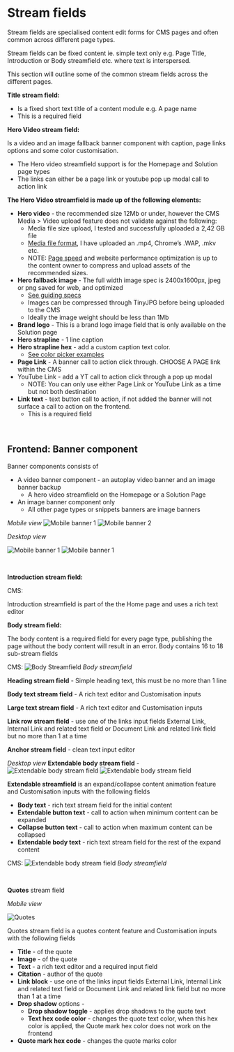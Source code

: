 # Stream fields

Stream fields are specialised content edit forms for CMS pages and often common across different page types.

Stream fields can be fixed content ie. simple text only e.g. Page Title, Introduction or Body streamfield etc. where text is interspersed.

This section will outline some of the common stream fields across the different pages.


**Title stream field:**

* Is a fixed short text title of a content module e.g. A page name
* This is a required field

**Hero Video stream field:**

Is a video and an image fallback banner component with caption, page links options and some color customisation.

* The Hero video streamfield support is for the Homepage and Solution page types
* The links can either be  a page link or youtube pop up modal call to action link


**The Hero Video streamfield is made up of the following elements:**

* **Hero video** - the recommended size 12Mb or under, however the CMS Media > Video upload feature does not validate against the following:
    * Media file size upload, I tested and successfully uploaded a 2,42 GB file
    * [Media file format](https://www.encoding.com/html5-video-codec/), I have uploaded an .mp4, Chrome’s .WAP, .mkv etc.
    * NOTE: [Page speed](https://rankdefender.com/website-speed-matters/) and website performance optimization is up to the content owner to compress and upload assets of the recommended sizes.
* **Hero fallback image** - The full width image spec is 2400x1600px, jpeg or png saved for web, and optimized
    * [See guiding specs](https://flothemes.com/flothemes-image-sizes/)
    * Images can be compressed through TinyJPG before being uploaded to the CMS
    * Ideally the image weight should be less than 1Mb
* **Brand logo** - This is a brand logo image field that is only available on the Solution page
* **Hero strapline** - 1 line caption  
* **Hero strapline hex** - add a custom caption text color.
    * [See color picker examples](https://htmlcolorcodes.com/)
* **Page Link** - A banner call to action click through. CHOOSE A PAGE link within the CMS
* YouTube Link - add a YT call to action click through a pop up modal
    * NOTE: You can only use either Page Link or YouTube Link as a time but not both destination
* **Link text** - text button call to action, if not added the banner will not surface a call to action on the frontend.
    * This is a required field

<br/>

## Frontend: Banner component

Banner components consists of

* A video banner component -  an autoplay video banner and an image banner backup
    * A hero video streamfield on the Homepage or a Solution Page
* An image banner component only
    * All other page types or snippets banners are image banners


_Mobile view_
![Mobile banner 1](../images/banner-mobile1.png "Banner mobile") ![Mobile banner 2](../images/banner-mobile2.png "Banner mobile")



_Desktop view_

![Mobile banner 1](../images/banner-1.png "Banner")
![Mobile banner 1](../images/banner-2.png "Banner")

<br/>

**Introduction stream field:**

CMS:

Introduction streamfield is part of the the Home page and uses a rich text editor


**Body stream field:**

The body content is a required field for every page type, publishing the page without the body content will result in an error.
Body contains 16 to 18 sub-stream fields

CMS:
![Body Streamfield](../images/body.png "Banner")
_Body streamfield_

**Heading stream field** - Simple heading text, this must be no more than 1 line

**Body text stream field** - A rich text editor and Customisation inputs

**Large text stream field** - A rich text editor and Customisation inputs

**Link row stream field** - use one of the links input fields External Link, Internal Link and related text field or Document Link and related link field but no more than 1 at a time

**Anchor stream field** - clean text input editor

_Desktop view_
**Extendable body stream field** -
![Extendable body stream field](../images/extendable1.png "Extendable body stream field")
![Extendable body stream field](../images/extendable2.png "Extendable body stream field")



**Extendable streamfield** is an expand/collapse content animation feature and Customisation inputs with the following fields

* **Body text** - rich text stream field for the initial content
* **Extendable button text**  - call to action when minimum content can be expanded
* **Collapse button text** - call to action when maximum content can be collapsed
* **Extendable body text** - rich text stream field for the rest of the expand content

CMS:
![Extendable body stream field](../images/extendable.png "Extendable body stream field")
_Body streamfield_

<br/>

**Quotes** stream field

_Mobile view_

![Quotes](../images/quotes-mobile.png "Quotes")

Quotes stream field is a quotes content feature and Customisation inputs with the following fields

* **Title** - of the quote
* **Image** - of the quote
* **Text** - a rich text editor and a required input field
* **Citation** - author of the quote
* **Link block** - use one of the links input fields External Link, Internal Link and related text field or Document Link and related link field but no more than 1 at a time
* **Drop shadow** options -
    * **Drop shadow toggle** - applies drop shadows to the quote text
    * **Text hex code color** - changes the quote text color, when this hex color is applied, the Quote mark hex color does not work on the frontend
* **Quote mark hex code** -  changes the quote marks color
